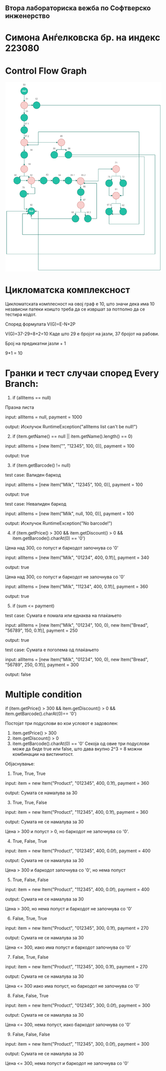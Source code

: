 ## Втора лабораториска вежба по Софтверско инженерство
# Симона Анѓелковска бр. на индекс 223080

# Control Flow Graph

![Alt text](https://github.com/AnSimona/SI_2024_lab2_223080/blob/master/final_diagram.png?raw=true)

# Цикломатска комплексност

Цикломатската комплесност на овој граф е 10, што значи дека има 10 независни патеки коишто треба да се извршат за потполно да се тестира кодот. 

Според формулата V(G)=E-N+2P

V(G)=37-29=8+2=10 Каде што 29 е бројот на јазли, 37 бројот на рабови.

Број на предикатни јазли + 1 

9+1 = 10

# Гранки и тест случаи според Every Branch:

1. if (allItems == null)
   
Празна листа

input: allItems = null, payment = 1000

output: Исклучок RuntimeException("allItems list can't be null!")


2. if (item.getName() == null || item.getName().length() == 0)
   
input: allItems = [new Item("", "12345", 100, 0)], payment = 100

output: true


3. if (item.getBarcode() != null)
   
test case: Валиден баркод

input: allItems = [new Item("Milk", "12345", 100, 0)], payment = 100

output: true

test case: Невалиден баркод

input: allItems = [new Item("Milk", null, 100, 0)], payment = 100

output: Исклучок RuntimeException("No barcode!")


4. if (item.getPrice() > 300 && item.getDiscount() > 0 && item.getBarcode().charAt(0) == '0')

Цена над 300, со попуст и баркодот започнува со '0'

input: allItems = [new Item("Milk", "01234", 400, 0.1f)], payment = 340

output: true

Цена над 300, со попуст и баркодот не започнува со '0'

input: allItems = [new Item("Milk", "11234", 400, 0.1f)], payment = 360

output: true


5. if (sum <= payment)

test case: Сумата е помала или еднаква на плаќањето

input: allItems = [new Item("Milk", "01234", 100, 0), new Item("Bread", "56789", 150, 0.1f)], payment = 250

output: true

test case: Сумата е поголема од плаќањето

input: allItems = [new Item("Milk", "01234", 100, 0), new Item("Bread", "56789", 250, 0.1f)], payment = 300

output: false


# Multiple condition
if (item.getPrice() > 300 && item.getDiscount() > 0 && item.getBarcode().charAt(0)== '0')

Постојат три подуслови во кои условот е задоволен:
1. item.getPrice() > 300
2. item.getDiscount() > 0
3. item.getBarcode().charAt(0) == '0'
Секоја од овие три подуслови може да биде true или false, што дава вкупно 2^3 = 8 можни комбинации на вистинитост.

Објаснување: 

1. True, True, True
   
input: item = new Item("Product", "012345", 400, 0.1f), payment = 360

output: Сумата се намалува за 30


3. True, True, False
   
input: item = new Item("Product", "112345", 400, 0.1f), payment = 360

output: Сумата не се намалува за 30

Цена > 300 и попуст > 0, но баркодот не започнува со '0'.


4. True, False, True
   
input: item = new Item("Product", "012345", 400, 0.0f), payment = 400

output: Сумата не се намалува за 30

Цена > 300 и баркодот започнува со '0', но нема попуст


5. True, False, False

input: item = new Item("Product", "112345", 400, 0.0f), payment = 400

output: Сумата не се намалува за 30

Цена > 300, но нема попуст и баркодот не започнува со '0'


6. False, True, True
   
input: item = new Item("Product", "012345", 300, 0.1f), payment = 270

output: Сумата не се намалува за 30

Цена <= 300, иако има попуст и баркодот започнува со '0'



7. False, True, False
   
input: item = new Item("Product", "112345", 300, 0.1f), payment = 270

output: Сумата не се намалува за 30

Цена <= 300 иако има попуст, но баркодот не започнува со '0'


8. False, False, True

input: item = new Item("Product", "012345", 300, 0.0f), payment = 300

output: Сумата не се намалува за 30

Цена <= 300, нема попуст, иако баркодот започнува со '0'


9. False, False, False
   
input: item = new Item("Product", "112345", 300, 0.0f), payment = 300

output: Сумата не се намалува за 30

Цена <= 300, нема попуст и баркодот не започнува со '0'

